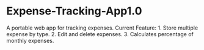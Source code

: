 # Expense-Tracking-App1.0
 A portable web app for tracking expenses.  Current Feature:  1. Store multiple expense by type.  2. Edit and delete expenses.  3. Calculates percentage of monthly expenses.
